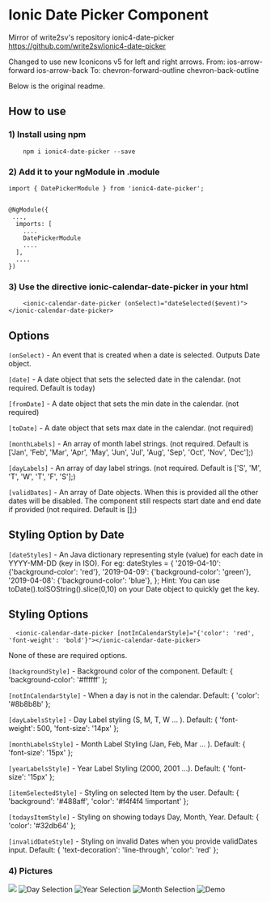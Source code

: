 # Ionic Date Picker Component

Mirror of write2sv's repository ionic4-date-picker
https://github.com/write2sv/ionic4-date-picker

Changed to use new Iconicons v5 for left and right arrows.
From:
ios-arrow-forward
ios-arrow-back
To:
chevron-forward-outline
chevron-back-outline

Below is the original readme.


## How to use ###

### 1) Install using npm ###

```
    npm i ionic4-date-picker --save
```

### 2) Add it to your ngModule in <yourPage>.module ###

```
import { DatePickerModule } from 'ionic4-date-picker';
```
```
   
@NgModule({
 ...,
  imports: [
    ....
    DatePickerModule
    ....
  ],
  ....
})
```
### 3) Use the directive ionic-calendar-date-picker in your html  ###
```
    <ionic-calendar-date-picker (onSelect)="dateSelected($event)"></ionic-calendar-date-picker>	
```


## Options ###

 `(onSelect)` - An event that is created when a date is selected. Outputs Date object.
 
 `[date]` - A date object that sets the selected date in the calendar. (not required. Default is today)

  `[fromDate]` - A date object that sets the min date in the calendar. (not required)

 `[toDate]` - A date object that sets max date in the calendar. (not required)
 
 `[monthLabels]` - An array of month label strings. (not required. Default is ['Jan', 'Feb', 'Mar', 'Apr', 'May', 'Jun', 'Jul', 'Aug', 'Sep', 'Oct', 'Nov', 'Dec'];)
 
 `[dayLabels]` - An array of day label strings. (not required. Default is ['S', 'M', 'T', 'W', 'T', 'F', 'S'];)

 `[validDates]` - An array of Date objects. When this is provided all the other dates will be disabled. The component still respects start date and end date if provided (not required. Default is [];)

 ## Styling Option by Date ###
 `[dateStyles]` - An Java dictionary representing style (value) for each date in YYYY-MM-DD (key in ISO).
                  For eg:
                    dateStyles = { 
                                  '2019-04-10': {'background-color': 'red'},
                                  '2019-04-09': {'background-color': 'green'},
                                  '2019-04-08': {'background-color': 'blue'},
                                };
                    Hint: You can use toDate().toISOString().slice(0,10) on your Date object to quickly get the key.


## Styling Options ###
  ```
    <ionic-calendar-date-picker [notInCalendarStyle]="{'color': 'red', 'font-weight': 'bold'}"></ionic-calendar-date-picker>
  ```
  
  None of these are required options.

  
  `[backgroundStyle]` - Background color of the component. Default: { 'background-color': '#ffffff' };

  `[notInCalendarStyle]` - When a day is not in the calendar. Default: { 'color': '#8b8b8b' };
  
  `[dayLabelsStyle]` - Day Label styling (S, M, T, W ... ). Default: { 'font-weight': 500, 'font-size': '14px' };
  
  `[monthLabelsStyle]` - Month Label Styling (Jan, Feb, Mar ... ). Default: {  'font-size': '15px' };
  
  `[yearLabelsStyle]` - Year Label Styling (2000, 2001 ...). Default: {  'font-size': '15px' };
  
  `[itemSelectedStyle]` - Styling on selected Item by the user. Default: { 'background': '#488aff', 'color': '#f4f4f4 !important' };
  
  `[todaysItemStyle]` - Styling on showing todays Day, Month, Year. Default: { 'color': '#32db64' };

  `[invalidDateStyle]` - Styling on invalid Dates when you provide validDates input. Default: { 'text-decoration': 'line-through', 'color': 'red' };

### 4) Pictures ###

![](demo_gif.gif)
![Day Selection]( day.png "Day Selection")
![Year Selection]( year.png "Year Selection")
![Month Selection]( month.png "Month Selection")
![Demo]( phone.png "Demo on a Phone")


